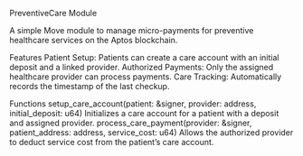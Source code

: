 PreventiveCare Module

A simple Move module to manage micro-payments for preventive healthcare services on the Aptos blockchain.

Features
Patient Setup: Patients can create a care account with an initial deposit and a linked provider.
Authorized Payments: Only the assigned healthcare provider can process payments.
Care Tracking: Automatically records the timestamp of the last checkup.

Functions
setup_care_account(patient: &signer, provider: address, initial_deposit: u64)
Initializes a care account for a patient with a deposit and assigned provider.
process_care_payment(provider: &signer, patient_address: address, service_cost: u64)
Allows the authorized provider to deduct service cost from the patient’s care account.

